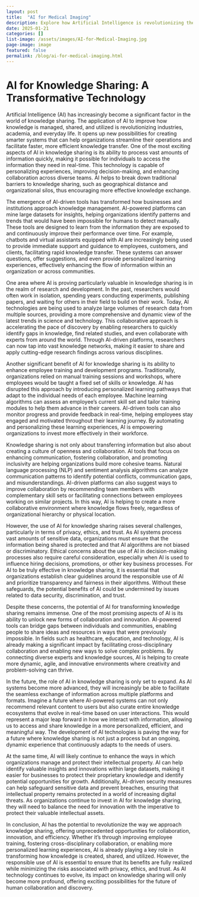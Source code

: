 ```yaml
---
layout: post
title:  "AI for Medical Imaging"
description: Explore how Artificial Intelligence is revolutionizing the field of medical imaging. From precise detection to remarkable prediction capabilities, AI tools are enhancing diagnosis and treatment. This article delves into the advancements of AI in radiology, pathology, cardiology, and beyond, offering a deep insight into the future of healthcare.
date: 2025-01-21
categories: []
list-image: /assets/images/AI-for-Medical-Imaging.jpg
page-image: image
featured: false
permalink: /blog/ai-for-medical-imaging.html
---
```

# AI for Knowledge Sharing: A Transformative Technology

Artificial Intelligence (AI) has increasingly become a significant factor in the world of knowledge sharing. The application of AI to improve how knowledge is managed, shared, and utilized is revolutionizing industries, academia, and everyday life. It opens up new possibilities for creating smarter systems that can help organizations streamline their operations and facilitate faster, more efficient knowledge transfer. One of the most exciting aspects of AI in knowledge sharing is its ability to process vast amounts of information quickly, making it possible for individuals to access the information they need in real-time. This technology is capable of personalizing experiences, improving decision-making, and enhancing collaboration across diverse teams. AI helps to break down traditional barriers to knowledge sharing, such as geographical distance and organizational silos, thus encouraging more effective knowledge exchange.

The emergence of AI-driven tools has transformed how businesses and institutions approach knowledge management. AI-powered platforms can mine large datasets for insights, helping organizations identify patterns and trends that would have been impossible for humans to detect manually. These tools are designed to learn from the information they are exposed to and continuously improve their performance over time. For example, chatbots and virtual assistants equipped with AI are increasingly being used to provide immediate support and guidance to employees, customers, and clients, facilitating rapid knowledge transfer. These systems can answer questions, offer suggestions, and even provide personalized learning experiences, effectively enhancing the flow of information within an organization or across communities.

One area where AI is proving particularly valuable in knowledge sharing is in the realm of research and development. In the past, researchers would often work in isolation, spending years conducting experiments, publishing papers, and waiting for others in their field to build on their work. Today, AI technologies are being used to analyze large volumes of research data from multiple sources, providing a more comprehensive and dynamic view of the latest trends in science and technology. This collaborative approach is accelerating the pace of discovery by enabling researchers to quickly identify gaps in knowledge, find related studies, and even collaborate with experts from around the world. Through AI-driven platforms, researchers can now tap into vast knowledge networks, making it easier to share and apply cutting-edge research findings across various disciplines.

Another significant benefit of AI for knowledge sharing is its ability to enhance employee training and development programs. Traditionally, organizations relied on manual training sessions and workshops, where employees would be taught a fixed set of skills or knowledge. AI has disrupted this approach by introducing personalized learning pathways that adapt to the individual needs of each employee. Machine learning algorithms can assess an employee’s current skill set and tailor training modules to help them advance in their careers. AI-driven tools can also monitor progress and provide feedback in real-time, helping employees stay engaged and motivated throughout their learning journey. By automating and personalizing these learning experiences, AI is empowering organizations to invest more effectively in their workforce.

Knowledge sharing is not only about transferring information but also about creating a culture of openness and collaboration. AI tools that focus on enhancing communication, fostering collaboration, and promoting inclusivity are helping organizations build more cohesive teams. Natural language processing (NLP) and sentiment analysis algorithms can analyze communication patterns to identify potential conflicts, communication gaps, and misunderstandings. AI-driven platforms can also suggest ways to improve collaboration by recommending team members with complementary skill sets or facilitating connections between employees working on similar projects. In this way, AI is helping to create a more collaborative environment where knowledge flows freely, regardless of organizational hierarchy or physical location.

However, the use of AI for knowledge sharing raises several challenges, particularly in terms of privacy, ethics, and trust. As AI systems process vast amounts of sensitive data, organizations must ensure that the information being shared is protected and that AI algorithms are not biased or discriminatory. Ethical concerns about the use of AI in decision-making processes also require careful consideration, especially when AI is used to influence hiring decisions, promotions, or other key business processes. For AI to be truly effective in knowledge sharing, it is essential that organizations establish clear guidelines around the responsible use of AI and prioritize transparency and fairness in their algorithms. Without these safeguards, the potential benefits of AI could be undermined by issues related to data security, discrimination, and trust.

Despite these concerns, the potential of AI for transforming knowledge sharing remains immense. One of the most promising aspects of AI is its ability to unlock new forms of collaboration and innovation. AI-powered tools can bridge gaps between individuals and communities, enabling people to share ideas and resources in ways that were previously impossible. In fields such as healthcare, education, and technology, AI is already making a significant impact by facilitating cross-disciplinary collaboration and enabling new ways to solve complex problems. By connecting diverse experts and knowledge sources, AI is helping to create more dynamic, agile, and innovative environments where creativity and problem-solving can thrive.

In the future, the role of AI in knowledge sharing is only set to expand. As AI systems become more advanced, they will increasingly be able to facilitate the seamless exchange of information across multiple platforms and formats. Imagine a future where AI-powered systems can not only recommend relevant content to users but also curate entire knowledge ecosystems that evolve in real-time based on user interactions. This would represent a major leap forward in how we interact with information, allowing us to access and share knowledge in a more personalized, efficient, and meaningful way. The development of AI technologies is paving the way for a future where knowledge sharing is not just a process but an ongoing, dynamic experience that continuously adapts to the needs of users.

At the same time, AI will likely continue to enhance the ways in which organizations manage and protect their intellectual property. AI can help identify valuable insights and innovations within large datasets, making it easier for businesses to protect their proprietary knowledge and identify potential opportunities for growth. Additionally, AI-driven security measures can help safeguard sensitive data and prevent breaches, ensuring that intellectual property remains protected in a world of increasing digital threats. As organizations continue to invest in AI for knowledge sharing, they will need to balance the need for innovation with the imperative to protect their valuable intellectual assets.

In conclusion, AI has the potential to revolutionize the way we approach knowledge sharing, offering unprecedented opportunities for collaboration, innovation, and efficiency. Whether it’s through improving employee training, fostering cross-disciplinary collaboration, or enabling more personalized learning experiences, AI is already playing a key role in transforming how knowledge is created, shared, and utilized. However, the responsible use of AI is essential to ensure that its benefits are fully realized while minimizing the risks associated with privacy, ethics, and trust. As AI technology continues to evolve, its impact on knowledge sharing will only become more profound, offering exciting possibilities for the future of human collaboration and discovery.
